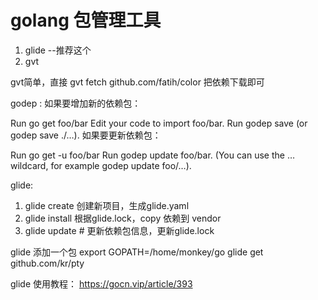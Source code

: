 # golang 包管理工具

1. glide  --推荐这个
2. gvt


gvt简单，直接 
gvt fetch github.com/fatih/color
把依赖下载即可



godep :
如果要增加新的依赖包：

Run go get foo/bar
Edit your code to import foo/bar.
Run godep save (or godep save ./…).
如果要更新依赖包：

Run go get -u foo/bar
Run godep update foo/bar. (You can use the … wildcard, for example godep update foo/…).


glide:
1. glide create   创建新项目，生成glide.yaml
2. glide install  根据glide.lock，copy 依赖到 vendor
3. glide update  # 更新依赖包信息，更新glide.lock

glide 添加一个包
export GOPATH=/home/monkey/go
glide get github.com/kr/pty


glide 使用教程：
https://gocn.vip/article/393